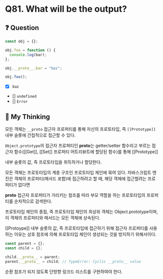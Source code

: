 # Q81. What will be the output?

## ❓ Question

```js
const obj = {};

obj.foo = function () {
  console.log(bar);
};

obj.__proto__.bar = "baz";

obj.foo();
```

- [x] `baz`
- [] `undefined`
- [] `Error`

## 🤔 My Thinking

모든 객체는 `__proto` 접근자 프로퍼티를 통해 자신의 프로토타입, 즉 `[[Prototype]]` 내부 슬롯에 간접적으로 접근할 수 있다.

`Object.prototype`의 접근자 프로퍼티인 **proto**는 getter/setter 함수라고 부르는 접근자 함수([[Get]], [[Set]] 프로퍼티 어트리뷰트에 할당된 함수)를 통해 [[Prototype]]

내부 슬롯의 값, 즉 프로토타입을 취득하거나 할당한다.

모든 객체는 프로토타입의 계층 구조인 프로토타입 체인에 묶여 있다. 자바스크립트 엔진은 객체의 프로퍼티(메서드 포함)에 접근하려고 할 때, 해당 객체에 접근할려는 프로퍼티가 없다면

**proto** 접근자 프로퍼티가 가리키는 참조를 따라 부모 역할을 하는 프로토타입의 프로퍼티를 순차적으로 검색한다.

프로토타입 체인의 종점, 즉 프로토타입 체인의 최상위 객체는 Object.prototype이며, 이 객체의 프로퍼티와 메서드는 모든 객체에 상속된다.

[[Protoype]] 내부 슬롯의 값, 즉 프로토타입에 접근하기 위해 접근자 프로퍼티를 사용하는 이유는 상호 참조에 의해 프로토타입 체인이 생성되는 것을 방지하기 위해서이다.

```js
const parent = {};
const child = {};

child.__proto__ = parent;
parent.__proto__ = child; // TypeError: Cyclic __proto__ value
```

순환 참조가 되지 않도록 단방향 링크드 리스트를 구현하여야 한다.

